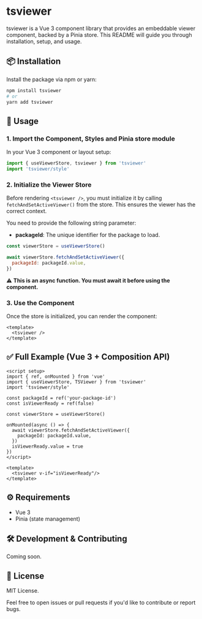 # tsviewer

tsviewer is a Vue 3 component library that provides an embeddable viewer component, backed by a Pinia store. This README will guide you through installation, setup, and usage.

## **📦 Installation**

Install the package via npm or yarn:

```bash
npm install tsviewer
# or
yarn add tsviewer
```

## **🚀 Usage**

### **1. Import the Component, Styles and Pinia store module**

In your Vue 3 component or layout setup:

```javascript
import { useViewerStore, tsviewer } from 'tsviewer'
import 'tsviewer/style'
```

### **2. Initialize the Viewer Store**

Before rendering `<tsviewer />`, you must initialize it by calling `fetchAndSetActiveViewer()` from the store. This ensures the viewer has the correct context.

You need to provide the following string parameter:
- **packageId**: The unique identifier for the package to load.

```javascript
const viewerStore = useViewerStore()

await viewerStore.fetchAndSetActiveViewer({
  packageId: packageId.value,
})
```

⚠️ **This is an async function. You must await it before using the component.**

### **3. Use the Component**

Once the store is initialized, you can render the component:

```vue
<template>
  <tsviewer />
</template>
```

## **✅ Full Example (Vue 3 + Composition API)**

```vue
<script setup>
import { ref, onMounted } from 'vue'
import { useViewerStore, TSViewer } from 'tsviewer'
import 'tsviewer/style'

const packageId = ref('your-package-id')
const isViewerReady = ref(false)

const viewerStore = useViewerStore()

onMounted(async () => {
  await viewerStore.fetchAndSetActiveViewer({
    packageId: packageId.value,
  })
  isViewerReady.value = true
})
</script>

<template>
  <tsviewer v-if="isViewerReady"/>
</template>
```

## **⚙️ Requirements**

- Vue 3
- Pinia (state management)

## **🛠️ Development & Contributing**

Coming soon.

## **📄 License**

MIT License.

Feel free to open issues or pull requests if you'd like to contribute or report bugs.